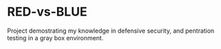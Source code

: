 # RED-vs-BLUE
Project demostrating my knowledge in defensive security, and pentration testing in a gray box environment.
